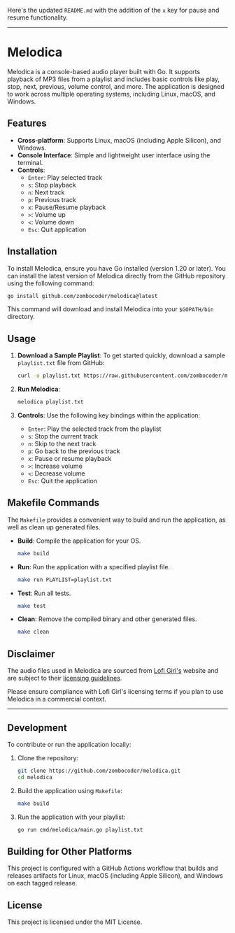 Here's the updated `README.md` with the addition of the `x` key for pause and resume functionality.

---

# Melodica

Melodica is a console-based audio player built with Go. It supports playback of MP3 files from a playlist and includes basic controls like play, stop, next, previous, volume control, and more. The application is designed to work across multiple operating systems, including Linux, macOS, and Windows.

## Features

- **Cross-platform**: Supports Linux, macOS (including Apple Silicon), and Windows.
- **Console Interface**: Simple and lightweight user interface using the terminal.
- **Controls**:
  - `Enter`: Play selected track
  - `s`: Stop playback
  - `n`: Next track
  - `p`: Previous track
  - `x`: Pause/Resume playback
  - `>`: Volume up
  - `<`: Volume down
  - `Esc`: Quit application

## Installation

To install Melodica, ensure you have Go installed (version 1.20 or later). You can install the latest version of Melodica directly from the GitHub repository using the following command:

```bash
go install github.com/zombocoder/melodica@latest
```

This command will download and install Melodica into your `$GOPATH/bin` directory.

## Usage

1. **Download a Sample Playlist**: To get started quickly, download a sample `playlist.txt` file from GitHub:

   ```bash
   curl -o playlist.txt https://raw.githubusercontent.com/zombocoder/melodica/main/playlist.txt
   ```

2. **Run Melodica**:

   ```bash
   melodica playlist.txt
   ```

3. **Controls**: Use the following key bindings within the application:
   - `Enter`: Play the selected track from the playlist
   - `s`: Stop the current track
   - `n`: Skip to the next track
   - `p`: Go back to the previous track
   - `x`: Pause or resume playback
   - `>`: Increase volume
   - `<`: Decrease volume
   - `Esc`: Quit the application

## Makefile Commands

The `Makefile` provides a convenient way to build and run the application, as well as clean up generated files.

- **Build**: Compile the application for your OS.

  ```bash
  make build
  ```

- **Run**: Run the application with a specified playlist file.

  ```bash
  make run PLAYLIST=playlist.txt
  ```

- **Test**: Run all tests.

  ```bash
  make test
  ```

- **Clean**: Remove the compiled binary and other generated files.
  ```bash
  make clean
  ```

## Disclaimer

The audio files used in Melodica are sourced from [Lofi Girl's](https://lofigirl.com/) website and are subject to their [licensing guidelines](https://form.lofigirl.com/CommercialLicense).

Please ensure compliance with Lofi Girl's licensing terms if you plan to use Melodica in a commercial context.

---

## Development

To contribute or run the application locally:

1. Clone the repository:

   ```bash
   git clone https://github.com/zombocoder/melodica.git
   cd melodica
   ```

2. Build the application using `Makefile`:

   ```bash
   make build
   ```

3. Run the application with your playlist:
   ```bash
   go run cmd/melodica/main.go playlist.txt
   ```

## Building for Other Platforms

This project is configured with a GitHub Actions workflow that builds and releases artifacts for Linux, macOS (including Apple Silicon), and Windows on each tagged release.

## License

This project is licensed under the MIT License.
